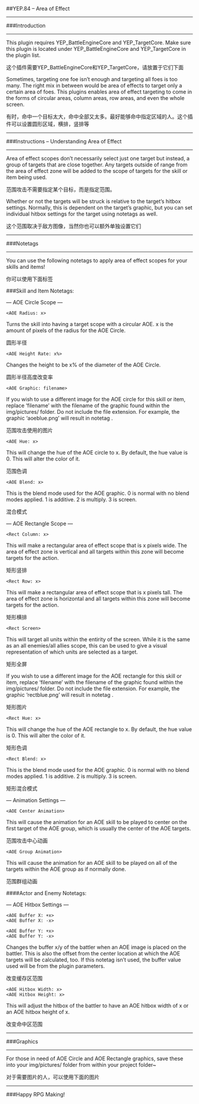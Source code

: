 ##YEP.84 – Area of Effect
***
###Introduction
***

This plugin requires YEP_BattleEngineCore and YEP_TargetCore. Make sure this plugin is located under YEP_BattleEngineCore and YEP_TargetCore in the plugin list.

这个插件需要YEP_BattleEngineCore和YEP_TargetCore，请放置于它们下面

Sometimes, targeting one foe isn’t enough and targeting all foes is too many. The right mix in between would be area of effects to target only a certain area of foes. This plugins enables area of effect targeting to come in the forms of circular areas, column areas, row areas, and even the whole screen.

有时，命中一个目标太大，命中全部又太多。最好能够命中指定区域的人。这个插件可以设置圆形区域，横排，竖排等

***
###Instructions – Understanding Area of Effect
***

Area of effect scopes don’t necessarily select just one target but instead, a group of targets that are close together. Any targets outside of range from the area of effect zone will be added to the scope of targets for the skill or item being used.

范围攻击不需要指定某个目标，而是指定范围。

Whether or not the targets will be struck is relative to the target’s hitbox settings. Normally, this is dependent on the target’s graphic, but you can set individual hitbox settings for the target using notetags as well.

这个范围取决于敌方图像，当然你也可以额外单独设置它们

***
###Notetags
***

You can use the following notetags to apply area of effect scopes for your skills and items!

你可以使用下面标签

###Skill and Item Notetags:

— AOE Circle Scope —

	<AOE Radius: x>
Turns the skill into having a target scope with a circular AOE. x is the amount of pixels of the radius for the AOE Circle.

圆形半径

	<AOE Height Rate: x%>
Changes the height to be x% of the diameter of the AOE Circle.

圆形半径高度改变率

	<AOE Graphic: filename>
If you wish to use a different image for the AOE circle for this skill or item, replace ‘filename’ with the filename of the graphic found within the img/pictures/ folder. Do not include the file extension. For example, the graphic ‘aoeblue.png’ will result in notetag <AOE Graphic: aoeblue>.

范围攻击使用的图片

	<AOE Hue: x>
This will change the hue of the AOE circle to x. By default, the hue value is 0. This will alter the color of it.

范围色调

	<AOE Blend: x>
This is the blend mode used for the AOE graphic. 0 is normal with no blend modes applied. 1 is additive. 2 is multiply. 3 is screen.

混合模式

— AOE Rectangle Scope —

	<Rect Column: x>
This will make a rectangular area of effect scope that is x pixels wide. The area of effect zone is vertical and all targets within this zone will become targets for the action.

矩形竖排

	<Rect Row: x>
This will make a rectangular area of effect scope that is x pixels tall. The area of effect zone is horizontal and all targets within this zone will become targets for the action.

矩形横排

	<Rect Screen>
This will target all units within the entirity of the screen. While it is the same as an all enemies/all allies scope, this can be used to give a visual representation of which units are selected as a target.

矩形全屏

<Rect Graphic: filename>
If you wish to use a different image for the AOE rectangle for this skill or item, replace ‘filename’ with the filename of the graphic found within the img/pictures/ folder. Do not include the file extension. For example, the graphic ‘rectblue.png’ will result in notetag <AOE Graphic: rectblue>.

矩形图片

	<Rect Hue: x>
This will change the hue of the AOE rectangle to x. By default, the hue value is 0. This will alter the color of it.

矩形色调

	<Rect Blend: x>
This is the blend mode used for the AOE graphic. 0 is normal with no blend modes applied. 1 is additive. 2 is multiply. 3 is screen.

矩形混合模式

— Animation Settings —

	<AOE Center Animation>
This will cause the animation for an AOE skill to be played to center on the first target of the AOE group, which is usually the center of the AOE targets.

范围攻击中心动画

	<AOE Group Animation>
This will cause the animation for an AOE skill to be played on all of the targets within the AOE group as if normally done.

范围群组动画

####Actor and Enemy Notetags:

— AOE Hitbox Settings —

	<AOE Buffer X: +x>
	<AOE Buffer X: -x>

	<AOE Buffer Y: +x>
	<AOE Buffer Y: -x>
Changes the buffer x/y of the battler when an AOE image is placed on the battler. This is also the offset from the center location at which the AOE targets will be calculated, too. If this notetag isn’t used, the buffer value used will be from the plugin parameters.

改变缓存区范围

	<AOE Hitbox Width: x>
	<AOE Hitbox Height: x>
This will adjust the hitbox of the battler to have an AOE hitbox width of x or an AOE hitbox height of x.

改变命中区范围

***
###Graphics
***

For those in need of AOE Circle and AOE Rectangle graphics, save these into your img/pictures/ folder from within your project folder~

对于需要图片的人，可以使用下面的图片

***
###Happy RPG Making!
